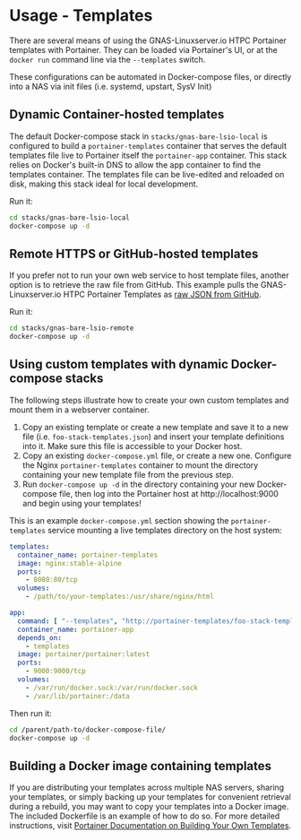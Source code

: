 # Usage - Templates

There are several means of using the GNAS-Linuxserver.io HTPC Portainer
templates with Portainer.  They can be loaded via Portainer's UI, or at
the `docker run` command line via the `--templates` switch.

These configurations can be automated in Docker-compose files, or directly
into a NAS via init files (i.e. systemd, upstart, SysV Init)


## Dynamic Container-hosted templates

The default Docker-compose stack in `stacks/gnas-bare-lsio-local` is configured
to build a `portainer-templates` container that serves the default templates
file live to Portainer itself the `portainer-app` container.  This stack
relies on Docker's built-in DNS to allow the app container to find the templates
container.  The templates file can be live-edited and reloaded on disk,
making this stack ideal for local development.

Run it:

```bash
cd stacks/gnas-bare-lsio-local
docker-compose up -d
```


## Remote HTTPS or GitHub-hosted templates

If you prefer not to run your own web service to host template files, another
option is to retrieve the raw file from GitHub.  This example pulls the
GNAS-Linuxserver.io HTPC Portainer Templates as
[raw JSON from GitHub](https://github.com/gtrummell/gnas-portainer-templates/blob/master/templates.json).

Run it:

```bash
cd stacks/gnas-bare-lsio-remote
docker-compose up -d
```


## Using custom templates with dynamic Docker-compose stacks

The following steps illustrate how to create your own custom templates
and mount them in a webserver container.

1. Copy an existing template or create a new template and save it to a new
   file (i.e. `foo-stack-templates.json`) and insert your template definitions
   into it.  Make sure this file is accessible to your Docker host.
2. Copy an existing `docker-compose.yml` file, or create a new one.  Configure
   the Nginx `portainer-templates` container to mount the directory containing
   your new template file from the previous step.
3. Run `docker-compose up -d` in the directory containing your new Docker-compose
   file, then log into the Portainer host at http://localhost:9000 and begin using
   your templates!

This is an example `docker-compose.yml` section showing the `portainer-templates`
service mounting a live templates directory on the host system:

```yml
templates:
  container_name: portainer-templates
  image: nginx:stable-alpine
  ports:
    - 8080:80/tcp
  volumes:
    - /path/to/your-templates:/usr/share/nginx/html

app:
  command: [ "--templates", "http://portainer-templates/foo-stack-templates.json" ]
  container_name: portainer-app
  depends_on:
    - templates
  image: portainer/portainer:latest
  ports:
    - 9000:9000/tcp
  volumes:
    - /var/run/docker.sock:/var/run/docker.sock
    - /var/lib/portainer:/data

```

Then run it:

```bash
cd /parent/path-to/docker-compose-file/
docker-compose up -d
```


## Building a Docker image containing templates

If you are distributing your templates across multiple NAS servers, sharing
your templates, or simply backing up your templates for convenient retrieval
during a rebuild, you may want to copy your templates into a Docker image.
The included Dockerfile is an example of how to do so.  For more detailed
instructions, visit
[Portainer Documentation on Building Your Own Templates](https://portainer.readthedocs.io/en/stable/templates.html#build-and-host-your-own-templates).
